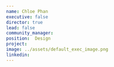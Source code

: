 ```yaml
---
name: Chloe Phan
executive: false
director: true
lead: false
community_manager:   
position:  Design
project: 
image: ../assets/default_exec_image.png
linkedin: 
---
```

